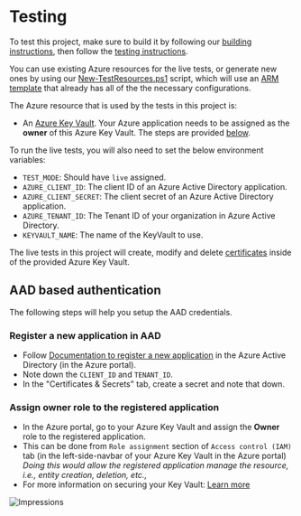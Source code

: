 # Testing

To test this project, make sure to build it by following our [building instructions](https://github.com/Azure/azure-sdk-for-js/blob/master/CONTRIBUTING.md#building), then follow the [testing instructions](https://github.com/Azure/azure-sdk-for-js/blob/master/CONTRIBUTING.md#testing).

You can use existing Azure resources for the live tests, or generate new ones by using our [New-TestResources.ps1](https://github.com/Azure/azure-sdk-for-js/blob/master/eng/common/TestResources/New-TestResources.ps1) script, which will use an [ARM template](https://github.com/Azure/azure-sdk-for-js/blob/master/sdk/keyvault/test-resources.json) that already has all of the the necessary configurations.

The Azure resource that is used by the tests in this project is:

- An [Azure Key Vault](https://docs.microsoft.com/azure/key-vault/general/basic-concepts). Your Azure application needs to be assigned as the **owner** of this Azure Key Vault. The steps are provided [below](#AAD-based-authentication). 

To run the live tests, you will also need to set the below environment variables:

- `TEST_MODE`: Should have `live` assigned.
- `AZURE_CLIENT_ID`: The client ID of an Azure Active Directory application.
- `AZURE_CLIENT_SECRET`: The client secret of an Azure Active Directory application.
- `AZURE_TENANT_ID`: The Tenant ID of your organization in Azure Active Directory.
- `KEYVAULT_NAME`: The name of the KeyVault to use.

The live tests in this project will create, modify and delete [certificates](https://docs.microsoft.com/azure/key-vault/certificates/about-certificates) inside of the provided Azure Key Vault.

## AAD based authentication

The following steps will help you setup the AAD credentials.

### Register a new application in AAD

- Follow [Documentation to register a new application](https://docs.microsoft.com/azure/active-directory/develop/quickstart-register-app) in the Azure Active Directory (in the Azure portal).
- Note down the `CLIENT_ID` and `TENANT_ID`.
- In the "Certificates & Secrets" tab, create a secret and note that down.

### Assign owner role to the registered application

- In the Azure portal, go to your Azure Key Vault and assign the **Owner** role to the registered application.
- This can be done from `Role assignment` section of `Access control (IAM)` tab (in the left-side-navbar of your Azure Key Vault in the Azure portal)<br>
  _Doing this would allow the registered application manage the resource, i.e., entity creation, deletion, etc.,_<br>
- For more information on securing your Key Vault: [Learn more](https://docs.microsoft.com/azure/key-vault/general/secure-your-key-vault)

![Impressions](https://azure-sdk-impressions.azurewebsites.net/api/impressions/azure-sdk-for-js%2Fsdk%2Fkeyvault%2Fkeyvault-certificates%2Ftest%2FREADME.png)
